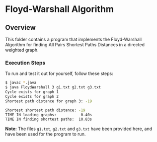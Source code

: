 # Floyd-Warshall Algorithm

## Overview

This folder contains a program that implements the Floyd-Warshall Algorithm for
finding All Pairs Shortest Paths Distances in a directed weighted graph.

### Execution Steps

To run and test it out for yourself, follow these steps:

```bash
$ javac *.java
$ java FloydWarshall 3 g1.txt g2.txt g3.txt
Cycle exists for graph 1
Cycle exists for graph 2
Shortest path distance for graph 3: -19

Shortest shortest path distance: -19
TIME IN loading graphs:           0.40s
TIME IN finding shortest paths:  10.83s
```

**Note:** The files `g1.txt`, `g2.txt` and `g3.txt` have been provided here,
and have been used for the program to run.
